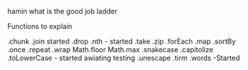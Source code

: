 hamin what is the good job ladder

Functions to explain

.chunk
.join started 
.drop
.nth - started 
.take 
.zip 
.forEach
.map
.sortBy 
.once 
.repeat 
.wrap
Math.floor
Math.max 
.snakecase 
.capitolize
.toLowerCase - started awiating testing 
.unescape 
.tirm 
.words -Started 
